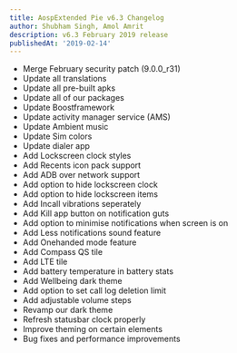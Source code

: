 ```yaml
---
title: AospExtended Pie v6.3 Changelog
author: Shubham Singh, Amol Amrit
description: v6.3 February 2019 release
publishedAt: '2019-02-14'
---
```


* Merge February security patch (9.0.0_r31)
* Update all translations
* Update all pre-built apks
* Update all of our packages
* Update Boostframework
* Update activity manager service (AMS)
* Update Ambient music
* Update Sim colors
* Update dialer app
* Add Lockscreen clock styles
* Add Recents icon pack support
* Add ADB over network support
* Add option to hide lockscreen clock
* Add option to hide lockscreen items
* Add Incall vibrations seperately
* Add Kill app button on notification guts
* Add option to minimise notifications when screen is on
* Add Less notifications sound feature
* Add Onehanded mode feature
* Add Compass QS tile
* Add LTE tile
* Add battery temperature in battery stats
* Add Wellbeing dark theme
* Add option to set call log deletion limit
* Add adjustable volume steps
* Revamp our dark theme
* Refresh statusbar clock properly
* Improve theming on certain elements
* Bug fixes and performance improvements
